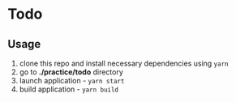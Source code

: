 # Todo
## Usage

1. clone this repo and install necessary dependencies using `yarn`
2. go to **./practice/todo** directory
3. launch application - `yarn start`
4. build application - `yarn build`
